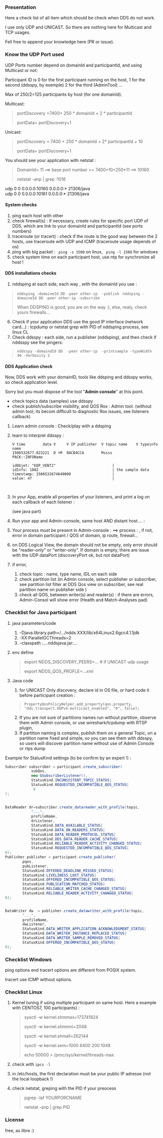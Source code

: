 ### Presentation

Here a check list of all item which should be check when DDS do not work.

I use only UDP and UNICAST. So there are nothing here for Multicast and TCP usages.

Fell free to append your knowledge here (PR or issue).

### Know the UDP Port used

UDP Ports number depend on domainId and participantId, and using Multicast or not:

Participant ID is 0 for the first participant running on the host, 1 for the second (ddsspy, by exemple) 2 for the third (AdminTool) ...

Max of 250/2=125 participants by host (for one domainId).



Multicast:

> portDiscovery =7400+ 250 * domainId + 2 * participantId
>
> portData= portDiscovery+1

Unicast:

> 
>
> portDiscovery  = 7400 + 250 * domainId + 2* participantId + 10
>
> portData= portDiscovery+1

You should see your application with netstat :

> DomainId= 11 ==> base port number == 7400+10+250*11 ==> 10160
>
> netstat -anp | grep   :1016

udp        0      0 0.0.0.0:10160           0.0.0.0:*                           21306/java          
udp        0      0 0.0.0.0:10161           0.0.0.0:*                           21306/java          



#### System checks



1. ping each host with other
2. check firewall(s) : if necessary, create rules for specific port UDP of DDS, which are link to your domainId and participantId (see ports numbers)
3. traceroute (or tracert) : check if the route is the good way between the 2 hosts, use traceroute with UDP and ICMP (traceroute usage depends of os)
4. ping with big packet : ``` ping -s 1500``` on linux, ``` ping -l 1500```  for windows
5. check system time on each participant host, use ntp for synchronize all host !



#### DDS installations checks



1. nddsping at each side, each way , with the domainId you use  :

> ``` nddsping -domaineId DD -peer other-ip  -publish ```
> ``` nddsping -domaineId DD -peer other-ip -subscribe```
>
> 
>
> When DDSPING is good, you are on the way :), else, realy, check  yours firewalls...
>
> 

6. Check if your application DDS use the good IP interface (network card...) : tcpdump or netstat grep with PID of  nddsping process, see linux CL
7. Check ddsspy : each side, run a publisher (nddsping), and then check if nddsspy see the pingers:

> ```nddsspy -domaindId DD  -peer other-ip  -printsample -typeWidth 40 -Verbosity 2```



#### DDS Application check



Now, DDS work with your domainID, tools like ddsping and ddsspy works, so check application level. 

Sorry but you must dispose of the tool "**Admin console**" at this point.

* check topics data (samples) use ddsspy
* check publish/subscribe visibility, and QOS Rox : Admin tool. (without admin tool, its becom difficult to diagnostic Rox issues, see listeners callback)



1. Learn admin console : Check/play with a ddsping 

2. learn to interpret ddsspy :

   ```
   V time        data V     V IP publisher  V topic name    V typeinfo name
   1506532677.023221  D +M  0ACB4CCA        Mssss            PACK::INFOName           

   idObjet: "EQP_VENT2"                          |
   idInfo: 1002                                  | the sample data 
   timestamp: 1506532674649000                   |
   value: 47                                     | 

   ```

   ​

3. In your App, enable all properties of your listeners, and print a log on each callback of each listener :

   (see java part)

4. Run your app and Admin-console, same host AND distant host.... :

5. Your process must be present in Admin-console : <host> ==> process : <pid>, if not, error in domain participant / QOS of domain, ip route, firewall...

6. on DDS Logical View, the domain should not be empty, only error should be "reader-only" or "writer-only". If domain is empty, there are issue with the UDP dataPort (discoveryPort ok, but not dataPort)

7. if error, 
   1. check topic : name, type name, IDL on each side
   2. check partition list (in Admin console, select publisher or subscriber, see partition list filter at DDS Qos view on subscriber, see real partition name on publisher side )
   3. check all QOS, between writer(s) and reader(s) : if there are errors, Admin-Consol will show error (Health and Match-Analyses  pad)





### Checklist for Java participant

1. java parameters/code 

   1.  -Djava.library.path=/.../ndds.XXX/lib/x64Linux2.6gcc4.1.1jdk 
   2.  -XX:ParallelGCThreads=2 
   3.  -classpath :....nddsjava.jar:...


   

2. env define

   > export NDDS_DISCOVERY_PEERS=...   # if UNICAST udp usage
   >
   > export  NDDS_QOS_PROFLE=...xml 

3. Java code   
   1.  for UNICAST Only discovery, declare id in OS file, or hard code it before participant creation :
    > ```PropertyQosPolicyHelper.add_property(qos.property, "dds.transport.UDPv4.multicast_enabled", "0", false);```
   2. If you are not sure of partitions names run without partition, observe them with Admin console, or use wireshark/tcpdump with RTSP plugin,
   3. If partition naming is complex, publish them on a general Topic, on a partition name fixed and simple, so you can see them with ddsspy,
      so users will discover partition name without use of Admin Console or rtps dump

Example for StatusKind settings (to be confirm by an expert !)  :

```java
Subscriber subscriber = participant.create_subscriber(
            subQos, 
            new GSubscriberListener(),
            StatusKind.INCONSISTENT_TOPIC_STATUS|
            StatusKind.REQUESTED_INCOMPATIBLE_QOS_STATUS|					
             0
);
    
     
DataReader dr=subscriber.create_datareader_with_profile(topic,
            "...",
            profileName, 
            drListener,
            StatusKind.DATA_AVAILABLE_STATUS|
            StatusKind.DATA_ON_READERS_STATUS|
            StatusKind.DATA_READER_PROTOCOL_STATUS|
            StatusKind.DDS_DATA_READER_CACHE_STATUS|
            StatusKind.RELIABLE_READER_ACTIVITY_CHANGED_STATUS|
            StatusKind.REQUESTED_INCOMPATIBLE_QOS_STATUS|
0); 
Publisher publisher = participant.create_publisher(
        pqos,
        pubListener, 
        StatusKind.OFFERED_DEADLINE_MISSED_STATUS|
        StatusKind.LIVELINESS_LOST_STATUS|
        StatusKind.OFFERED_INCOMPATIBLE_QOS_STATUS|
        StatusKind.PUBLICATION_MATCHED_STATUS|
        StatusKind.RELIABLE_WRITER_CACHE_CHANGED_STATUS|
        StatusKind.RELIABLE_READER_ACTIVITY_CHANGED_STATUS|
0);


DataWriter dw  = publisher.create_datawriter_with_profile(topic,
        "...",
        profileName,
        dwListener,
        StatusKind.DATA_WRITER_APPLICATION_ACKNOWLEDGMENT_STATUS|
        StatusKind.DATA_WRITER_INSTANCE_REPLACED_STATUS|
        StatusKind.DATA_WRITER_SAMPLE_REMOVED_STATUS|
        StatusKind.OFFERED_INCOMPATIBLE_QOS_STATUS|
0);
```



### Checklist Windows



ping options end tracert options are different from POSIX system.

tracert use ICMP without options.





### Checklist Linux

1. Kernel tuning if using multiple participant on same host. Here a example with CENTOS7, 100 participants) :

   > sysctl -w kernel.shmmax=173741824
   >
   > sysctl -w kernel.shmmni=2048
   >
   > sysctl -w kernel.shmall=262144
   >
   > sysctl -w kernel.sem=1000 6400 200 1048
   >
   > echo 50000 > /proc/sys/kernel/threads-max

2. check with ```ipcs -l```

3. in /etc/hosts, the first declaration must be your public IP adresse (not the local loopback !)

4. check netstat, greping with the PID if your preocess
    > pgrep -laf YOURPORCNAME
    >
    > netstat -anp | grep PID





###  



### License

free, as libre :)

